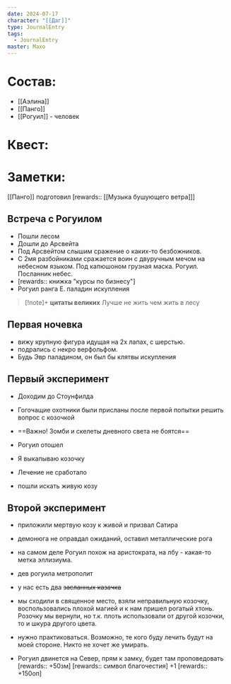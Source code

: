 ```yaml
---
date: 2024-07-17
character: "[[Даг]]"
type: JournalEntry
tags:
  - JournalEntry
master: Махо
---
```

# Состав:
- [[Аэлина]]
- [[Панго]]
- [[Рогуил]] - человек
# Квест:

# Заметки:
[[Панго]] подготовил [rewards:: [[Музыка бушующего ветра]]]

## Встреча с Рогуилом
- Пошли лесом
- Дошли до Арсвейта
- Под Арсвейтом слышим сражение о каких-то безбожников.
- С 2мя разбойниками сражается воин с двуручным мечом на небесном языком. Под капюшоном грузная маска. Рогуил. Посланник небес. 
- [rewards:: книжка "курсы по бизнесу"]
- Рогуил ранга Е. паладин искупления
>[!note]+ **цитаты великих**
>Лучше не жить чем жить в лесу

## Первая ночевка
- вижу крупную фигура идущая на 2х лапах, с шерстью.
- подрались с некро верфольфом.
- Будь Эвр паладином, он был бы клятвы искупления

## Первый эксперимент
- Доходим до Стоунфилда
- Гогочащие охотники были присланы после первой попытки решить вопрос с козочкой
- ==Важно! Зомби и скелеты дневного света не боятся==
- Рогуил отошел
- Я выкапываю козочку

- Лечение не сработало
- пошли искать живую козу

## Второй эксперимент
- приложили мертвую козу к живой и призвал Сатира
- демонюга не оправдал ожиданий, оставил металлические рога
- на самом деле Рогуил похож на аристократа, на лбу - какая-то метка эллизиума.
- дев рогуила метрополит
- у нас есть два ~~засланных казачка~~ 

- мы сходили в священное место, взяли неправильную козочку, воспользовались плохой магией и к нам пришел рогатый хтонь. Розочку мы вернули, но т.к. плоть использовали от другой козочки, то и шкура другого цвета.

- нужно практиковаться. Возможно, те кого буду лечить будут на моей стороне. Никто не хочет же умирать.
- Рогуил двинется на Север, прям к замку, будет там проповедовать
[rewards:: +50зм]
[rewards:: символ благочестия] +1
[rewards:: +150оп]
